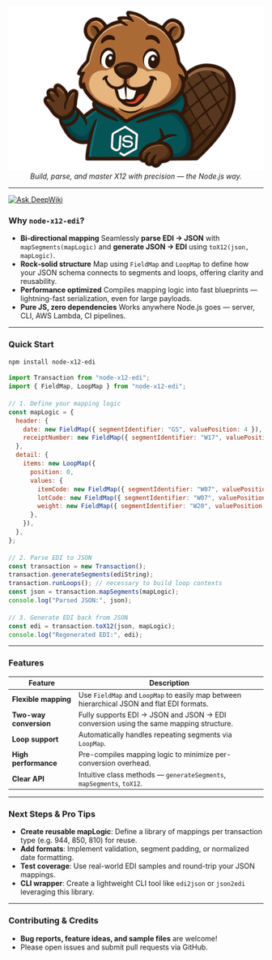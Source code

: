 <p align="center">
  <img src="logo.png" alt="node-x12-edi Logo" />
  <br/>
  <em>Build, parse, and master X12 with precision — the Node.js way.</em>
</p>

<hr>

[![Ask DeepWiki](https://deepwiki.com/badge.svg)](https://deepwiki.com/mvogttech/node-x12-edi)

### Why `node‑x12‑edi`?

- **Bi‑directional mapping**
  Seamlessly **parse EDI → JSON** with `mapSegments(mapLogic)` and **generate JSON → EDI** using `toX12(json, mapLogic)`.
- **Rock‑solid structure**
  Map using `FieldMap` and `LoopMap` to define how your JSON schema connects to segments and loops, offering clarity and reusability.
- **Performance optimized**
  Compiles mapping logic into fast blueprints — lightning-fast serialization, even for large payloads.
- **Pure JS, zero dependencies**
  Works anywhere Node.js goes — server, CLI, AWS Lambda, CI pipelines.

---

### Quick Start

```bash
npm install node‑x12‑edi
```

```js
import Transaction from "node‑x12‑edi";
import { FieldMap, LoopMap } from "node‑x12‑edi";

// 1. Define your mapping logic
const mapLogic = {
  header: {
    date: new FieldMap({ segmentIdentifier: "GS", valuePosition: 4 }),
    receiptNumber: new FieldMap({ segmentIdentifier: "W17", valuePosition: 2 }),
  },
  detail: {
    items: new LoopMap({
      position: 0,
      values: {
        itemCode: new FieldMap({ segmentIdentifier: "W07", valuePosition: 4 }),
        lotCode: new FieldMap({ segmentIdentifier: "W07", valuePosition: 7 }),
        weight: new FieldMap({ segmentIdentifier: "W20", valuePosition: 3 }),
      },
    }),
  },
};

// 2. Parse EDI to JSON
const transaction = new Transaction();
transaction.generateSegments(ediString);
transaction.runLoops(); // necessary to build loop contexts
const json = transaction.mapSegments(mapLogic);
console.log("Parsed JSON:", json);

// 3. Generate EDI back from JSON
const edi = transaction.toX12(json, mapLogic);
console.log("Regenerated EDI:", edi);
```

---

### Features

| Feature                | Description                                                                                |
| ---------------------- | ------------------------------------------------------------------------------------------ |
| **Flexible mapping**   | Use `FieldMap` and `LoopMap` to easily map between hierarchical JSON and flat EDI formats. |
| **Two-way conversion** | Fully supports EDI → JSON and JSON → EDI conversion using the same mapping structure.      |
| **Loop support**       | Automatically handles repeating segments via `LoopMap`.                                    |
| **High performance**   | Pre-compiles mapping logic to minimize per-conversion overhead.                            |
| **Clear API**          | Intuitive class methods — `generateSegments`, `mapSegments`, `toX12`.                      |

---

### Next Steps & Pro Tips

- **Create reusable mapLogic**: Define a library of mappings per transaction type (e.g. 944, 850, 810) for reuse.
- **Add formats**: Implement validation, segment padding, or normalized date formatting.
- **Test coverage**: Use real-world EDI samples and round-trip your JSON mappings.
- **CLI wrapper**: Create a lightweight CLI tool like `edi2json` or `json2edi` leveraging this library.

---

### Contributing & Credits

- **Bug reports, feature ideas, and sample files** are welcome!
- Please open issues and submit pull requests via GitHub.
